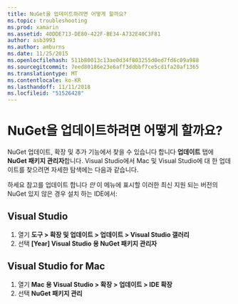```yaml
---
title: NuGet을 업데이트하려면 어떻게 할까요?
ms.topic: troubleshooting
ms.prod: xamarin
ms.assetid: 40DDE713-DE80-422F-BE34-A732E40C3F81
author: asb3993
ms.author: amburns
ms.date: 11/25/2015
ms.openlocfilehash: 511b80013c13ae0d34f803255d0ed7fd6c09a988
ms.sourcegitcommit: 7eed80186e23e6aff3ddbbf7ce5cd1fa20af1365
ms.translationtype: MT
ms.contentlocale: ko-KR
ms.lasthandoff: 11/11/2018
ms.locfileid: "51526428"
---
```

# <a name="how-can-i-update-nuget"></a>NuGet을 업데이트하려면 어떻게 할까요?

NuGet 업데이트, 확장 및 추가 기능에서 찾을 수 있습니다 합니다 **업데이트** 탭에 **NuGet 패키지 관리자**합니다. Visual Studio에서 Mac 및 Visual Studio에 대 한 업데이트를 찾으려면 자세한 탐색에는 다음과 같습니다. 

하세요 참고를 업데이트 합니다 *만* 이 메뉴에 표시할 이러한 최신 지원 되는 버전의 NuGet 있지 않은 경우 설치 하는 IDE에서:

## <a name="visual-studio"></a>Visual Studio
1. 열기 **도구 > 확장 및 업데이트 > 업데이트 > Visual Studio 갤러리**
2. 선택 **[Year] Visual Studio 용 NuGet 패키지 관리자**

## <a name="visual-studio-for-mac"></a>Visual Studio for Mac

1. 열기 **Mac 용 Visual Studio > 확장 > 업데이트 > IDE 확장**
2. 선택 **NuGet 패키지 관리**

